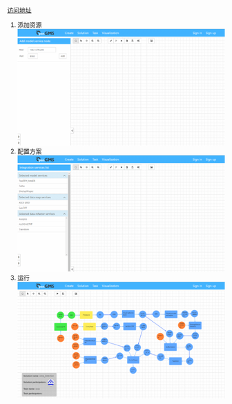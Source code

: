 [访问地址](http://106.14.78.235:6868/integration/solution)

1. 添加资源
![](./public/images/preview/resources.gif)
2. 配置方案
![](./public/images/preview/sln-cfg.gif)
3. 运行
![](./public/images/preview/invoke.gif)
